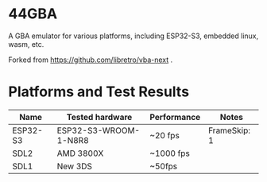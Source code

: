 # 44GBA

A GBA emulator for various platforms, including ESP32-S3, embedded linux, wasm, etc.

Forked from https://github.com/libretro/vba-next .

# Platforms and Test Results

| Name | Tested hardware | Performance | Notes |
| --- | --- | --- | --- |
| ESP32-S3 | ESP32-S3-WROOM-1-N8R8 | ~20 fps | FrameSkip: 1 |
| SDL2 | AMD 3800X | ~1000 fps | |
| SDL1 | New 3DS | ~50fps | |